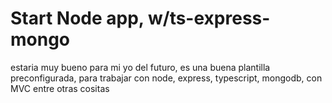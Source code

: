 # Start Node app, w/ts-express-mongo

estaria muy bueno para mi yo del futuro, es una buena plantilla preconfigurada, para trabajar con node, express, typescript, mongodb, con MVC entre otras cositas
